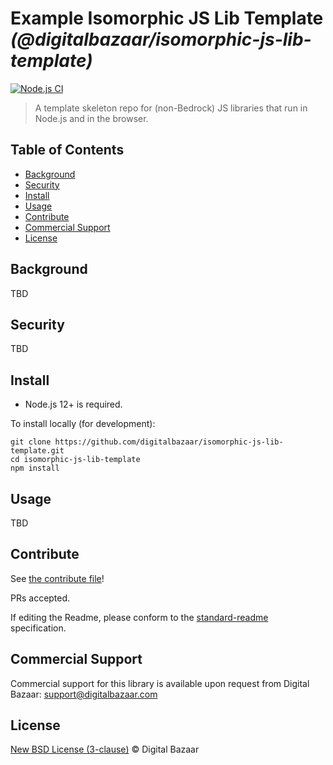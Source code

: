 # Example Isomorphic JS Lib Template _(@digitalbazaar/isomorphic-js-lib-template)_

[![Node.js CI](https://github.com/digitalbazaar/isomorphic-js-lib-template/workflows/Node.js%20CI/badge.svg)](https://github.com/digitalbazaar/isomorphic-js-lib-template/actions?query=workflow%3A%22Node.js+CI%22)

> A template skeleton repo for (non-Bedrock) JS libraries that run in Node.js and in the browser.

## Table of Contents

- [Background](#background)
- [Security](#security)
- [Install](#install)
- [Usage](#usage)
- [Contribute](#contribute)
- [Commercial Support](#commercial-support)
- [License](#license)

## Background

TBD

## Security

TBD

## Install

- Node.js 12+ is required.

To install locally (for development):

```
git clone https://github.com/digitalbazaar/isomorphic-js-lib-template.git
cd isomorphic-js-lib-template
npm install
```

## Usage

TBD

## Contribute

See [the contribute file](https://github.com/digitalbazaar/bedrock/blob/master/CONTRIBUTING.md)!

PRs accepted.

If editing the Readme, please conform to the
[standard-readme](https://github.com/RichardLitt/standard-readme) specification.

## Commercial Support

Commercial support for this library is available upon request from
Digital Bazaar: support@digitalbazaar.com

## License

[New BSD License (3-clause)](LICENSE) © Digital Bazaar
